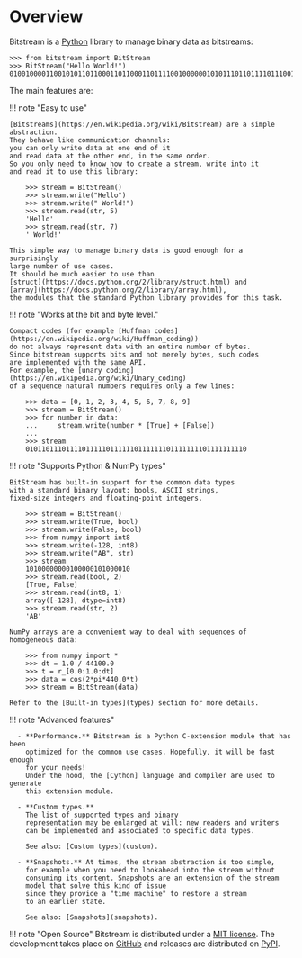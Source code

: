 
Overview
================================================================================

Bitstream is a [Python] library to manage binary data as bitstreams:

    >>> from bitstream import BitStream
    >>> BitStream("Hello World!")
    010010000110010101101100011011000110111100100000010101110110111101110010011011000110010000100001

The main features are:

!!! note "Easy to use"

    [Bitstreams](https://en.wikipedia.org/wiki/Bitstream) are a simple abstraction.
    They behave like communication channels: 
    you can only write data at one end of it 
    and read data at the other end, in the same order.
    So you only need to know how to create a stream, write into it
    and read it to use this library:

        >>> stream = BitStream()
        >>> stream.write("Hello")
        >>> stream.write(" World!")
        >>> stream.read(str, 5)
        'Hello'
        >>> stream.read(str, 7)
        ' World!'

    This simple way to manage binary data is good enough for a surprisingly
    large number of use cases. 
    It should be much easier to use than
    [struct](https://docs.python.org/2/library/struct.html) and 
    [array](https://docs.python.org/2/library/array.html), 
    the modules that the standard Python library provides for this task. 
    

!!! note "Works at the bit and byte level."

    Compact codes (for example [Huffman codes](https://en.wikipedia.org/wiki/Huffman_coding))
    do not always represent data with an entire number of bytes.
    Since bitstream supports bits and not merely bytes, such codes
    are implemented with the same API.
    For example, the [unary coding](https://en.wikipedia.org/wiki/Unary_coding) 
    of a sequence natural numbers requires only a few lines:

        >>> data = [0, 1, 2, 3, 4, 5, 6, 7, 8, 9]
        >>> stream = BitStream()
        >>> for number in data:
        ...     stream.write(number * [True] + [False])
        ... 
        >>> stream
        0101101110111101111101111110111111101111111101111111110



!!! note "Supports Python & NumPy types" 

    BitStream has built-in support for the common data types 
    with a standard binary layout: bools, ASCII strings, 
    fixed-size integers and floating-point integers. 

        >>> stream = BitStream()
        >>> stream.write(True, bool)
        >>> stream.write(False, bool)
        >>> from numpy import int8
        >>> stream.write(-128, int8)
        >>> stream.write("AB", str)
        >>> stream
        10100000000100000101000010
        >>> stream.read(bool, 2)
        [True, False]
        >>> stream.read(int8, 1)
        array([-128], dtype=int8)
        >>> stream.read(str, 2)
        'AB'

    NumPy arrays are a convenient way to deal with sequences of homogeneous data:

        >>> from numpy import *
        >>> dt = 1.0 / 44100.0
        >>> t = r_[0.0:1.0:dt]
        >>> data = cos(2*pi*440.0*t)       
        >>> stream = BitStream(data)

    Refer to the [Built-in types](types) section for more details.


!!! note "Advanced features"

      - **Performance.** Bitstream is a Python C-extension module that has been
        optimized for the common use cases. Hopefully, it will be fast enough 
        for your needs! 
        Under the hood, the [Cython] language and compiler are used to generate 
        this extension module.

      - **Custom types.**
        The list of supported types and binary 
        representation may be enlarged at will: new readers and writers 
        can be implemented and associated to specific data types.

        See also: [Custom types](custom).

      - **Snapshots.** At times, the stream abstraction is too simple,
        for example when you need to lookahead into the stream without
        consuming its content. Snapshots are an extension of the stream
        model that solve this kind of issue
        since they provide a "time machine" to restore a stream 
        to an earlier state.

        See also: [Snapshots](snapshots).

!!! note "Open Source"
    Bitstream  is distributed under a [MIT license]. 
    The development takes place on [GitHub] and 
    releases are distributed on [PyPI].




[Markdown]: http://daringfireball.net/projects/markdown/
[CC-BY-3.0]: http://creativecommons.org/licenses/by/3.0/
[struct]: http://docs.python.org/2/library/struct.html
[Python]: http://www.python.org/
[Cython]: http://www.cython.org
[bitarray]: https://pypi.python.org/pypi/bitarray
[bitstring]: https://code.google.com/p/python-bitstring
[MIT license]: https://github.com/boisgera/bitstream/blob/master/LICENSE.txt
[GitHub]: https://github.com/boisgera/bitstream
[PyPI]: https://pypi.python.org/pypi/bitstream/
